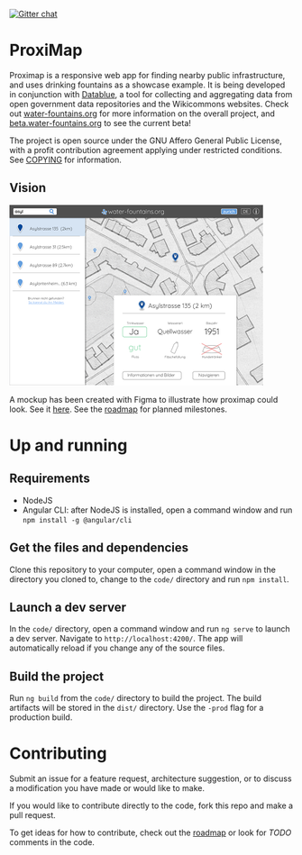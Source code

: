 [![Gitter chat](https://badges.gitter.im/gitterHQ/gitter.png)](https://gitter.im/proximap)

# ProxiMap

Proximap is a responsive web app for finding nearby public infrastructure, and uses drinking fountains as a showcase example.
It is being developed in conjunction with [Datablue](//github.com/mmmatthew/datablue), a tool for collecting and aggregating
data from open government data repositories and the Wikicommons websites. Check out [water-fountains.org](//water-fountains.org)
for more information on the overall project, and [beta.water-fountains.org](http://beta.water-fountains.org) to see the current beta!

The project is open source under the GNU Affero General Public License, with a profit contribution agreement applying under restricted conditions. See [COPYING](/COPYING) for information.

## Vision
![mockup preview](/docs/images/mockup-preview.png)

A mockup has been created with Figma to illustrate how proximap could look. See it [here](https://www.figma.com/proto/VtlRvM4aWOWYIEL2j7EcCeVk/water-fountains.org?scaling=contain&node-id=1%3A30). See the [roadmap](/docs/source/roadmap.rst) for planned milestones.

# Up and running

## Requirements
- NodeJS
- Angular CLI: after NodeJS is installed, open a command window and run `npm install -g @angular/cli`

## Get the files and dependencies

Clone this repository to your computer, open a command window in the directory you cloned to, change to the `code/` directory and run `npm install`.

## Launch a dev server

In the `code/` directory, open a command window and  run `ng serve` to launch a dev server. Navigate to `http://localhost:4200/`. The app will automatically reload if you change any of the source files.

## Build the project

Run `ng build` from the `code/` directory to build the project. The build artifacts will be stored in the `dist/` directory. Use the `-prod` flag for a production build.

# Contributing

Submit an issue for a feature request, architecture suggestion, or to discuss a modification you have made or would like to make. 

If you would like to contribute directly to the code, fork this repo and make a pull request.

To get ideas for how to contribute, check out the [roadmap](/docs/roadmap.md) or look for *TODO* comments in the code.
